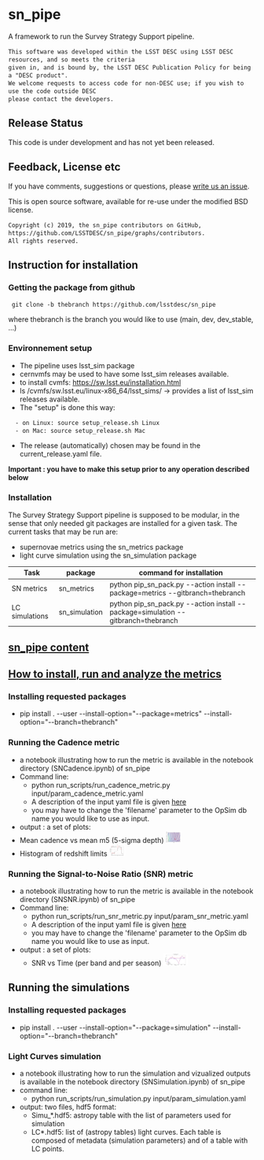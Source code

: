 # sn_pipe

A framework to run the Survey Strategy Support pipeline.

```
This software was developed within the LSST DESC using LSST DESC resources, and so meets the criteria 
given in, and is bound by, the LSST DESC Publication Policy for being a "DESC product". 
We welcome requests to access code for non-DESC use; if you wish to use the code outside DESC 
please contact the developers.

```
## Release Status

This code is under development and has not yet been released.



## Feedback, License etc

If you have comments, suggestions or questions, please [write us an issue](https://github.com/LSSTDESC/sn_pipe/issues).

This is open source software, available for re-use under the modified BSD license.

```
Copyright (c) 2019, the sn_pipe contributors on GitHub, https://github.com/LSSTDESC/sn_pipe/graphs/contributors.
All rights reserved.
```



## **Instruction for installation**

### Getting the package from github
```
 git clone -b thebranch https://github.com/lsstdesc/sn_pipe
 ```
 where thebranch is the branch you would like to use (main, dev, dev_stable, ...)

### Environnement setup
 - The pipeline uses lsst_sim package
 - cernvmfs may be used to have some lsst_sim releases available.
 - to install cvmfs: https://sw.lsst.eu/installation.html
 - ls /cvmfs/sw.lsst.eu/linux-x86_64/lsst_sims/ -> provides a list of lsst_sim releases available.
 - The "setup" is done this way:
 ```
   - on Linux: source setup_release.sh Linux
   - on Mac: source setup_release.sh Mac
```
- The release (automatically) chosen may be found in the current_release.yaml file.
 
**Important : you have to make this setup prior to any operation described below**

###  Installation

The Survey Strategy Support pipeline is supposed to be modular, in the sense that only needed git packages are installed for a given task. The current tasks that may be run are:
- supernovae metrics using the sn_metrics package
- light curve simulation using the sn_simulation package

| Task | package | command for installation|
|----|----|----|
| SN metrics | sn_metrics | python pip_sn_pack.py --action install --package=metrics --gitbranch=thebranch|
| LC simulations | sn_simulation|python pip_sn_pack.py --action install --package=simulation --gitbranch=thebranch|


## [sn_pipe content](docs/Gen/sn_pipe.md)


## [How to install, run and analyze the metrics](docs/Metrics/METRICS.md)

### Installing requested packages
- pip install . --user --install-option="--package=metrics" --install-option="--branch=thebranch"

### Running the Cadence metric
- a notebook illustrating how to run the metric is available in the notebook directory (SNCadence.ipynb) of sn_pipe
- Command line:
  - python run_scripts/run_cadence_metric.py input/param_cadence_metric.yaml
  - A description of the input yaml file is given [here](doc/yaml_cadence.md)
  - you may have to change the 'filename' parameter to the OpSim db name you would like to use as input.
- output : a set of plots: 
- Mean cadence vs mean m5 (5-sigma depth) <img src="doc/cadence_m5_r.png" height="24">
- Histogram of redshift limits <img src="doc/zlim_r.png" height="24">

### Running the Signal-to-Noise Ratio (SNR) metric
- a notebook illustrating how to run the metric is available in the notebook directory (SNSNR.ipynb) of sn_pipe
- Command line:
  -  python run_scripts/run_snr_metric.py input/param_snr_metric.yaml
  - A description of the input yaml file is given [here](doc/yaml_snr.md)
  - you may have to change the 'filename' parameter to the OpSim db name you would like to use as input.
 - output : a set of plots:
   - SNR vs Time (per band and per season) <img src="doc/snr_z_season_1.png" height="24">

## **Running the simulations**

### Installing requested packages
- pip install . --user --install-option="--package=simulation" --install-option="--branch=thebranch"

### Light Curves simulation
- a notebook illustrating how to run the simulation and vizualized outputs is available in the notebook directory (SNSimulation.ipynb) of sn_pipe
- command line:
  - python run_scripts/run_simulation.py input/param_simulation.yaml
- output: two files, hdf5 format:
  - Simu_*.hdf5: astropy table with the list of parameters used for simulation
  - LC*.hdf5: list of (astropy tables) light curves. Each table is composed of metadata (simulation parameters) and of a table with LC points.  
